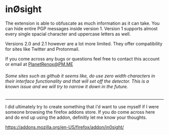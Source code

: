 # inØsight

The extension is able to obfuscate as much information as it can take. You can hide entire PGP messages inside version 1. 
Version 1 supports almost every single spacial character and uppercase letters as well.

Versions 2.0 and 2.1 however are a lot more limited. They offer compatibility for sites like Twitter and Protonmail. 

If you come across any bugs or questions feel free to contact this account or email at PlanetRenox@PM.ME

###### Some sites such as github it seems like, do use zero width characters in their interface functionality and that will set off the detector. This is a known issue and we will try to narrow it down in the future.
--------------------------------------------------------------

I did ultimately try to create something that i'd want to use myself if I were someone browsing the firefox addons store. If you do come across here and do end up using the addon, definitly let me know your thoughts. 

https://addons.mozilla.org/en-US/firefox/addon/in0sight/

